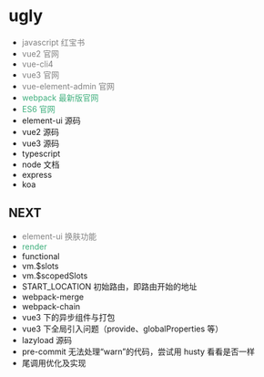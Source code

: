 # ugly

- <span style="color:grey">javascript 红宝书</span>
- <span style="color:grey">vue2 官网</span>
- <span style="color:grey">vue-cli4</span>
- <span style="color:grey">vue3 官网</span>
- <span style="color:grey">vue-element-admin 官网</span>
- <span style="color:#3eaf7c">webpack 最新版官网</span>
- <span style="color:#3eaf7c">ES6 官网</span>
- element-ui 源码
- vue2 源码
- vue3 源码
- typescript
- node 文档
- express
- koa

## NEXT

- <span style="color:grey">element-ui 换肤功能</span>
- <span style="color: #3eaf7c">render</span>
- functional
- vm.\$slots
- vm.\$scopedSlots
- START_LOCATION 初始路由，即路由开始的地址
- webpack-merge
- webpack-chain
- vue3 下的异步组件与打包
- vue3 下全局引入问题（provide、globalProperties 等）
- lazyload 源码
- pre-commit 无法处理“warn”的代码，尝试用 husty 看看是否一样
- 尾调用优化及实现
